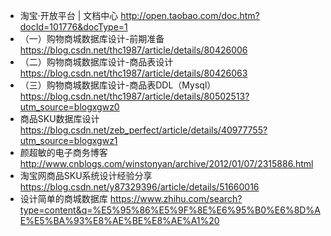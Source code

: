 * 淘宝·开放平台 | 文档中心 http://open.taobao.com/doc.htm?docId=101776&docType=1
* （一）购物商城数据库设计-前期准备 https://blog.csdn.net/thc1987/article/details/80426006
* （二）购物商城数据库设计-商品表设计 https://blog.csdn.net/thc1987/article/details/80426063
*  （三）购物商城数据库设计-商品表DDL（Mysql）https://blog.csdn.net/thc1987/article/details/80502513?utm_source=blogxgwz0
* 商品SKU数据库设计 https://blog.csdn.net/zeb_perfect/article/details/40977755?utm_source=blogxgwz1
* 颜超敏的电子商务博客 http://www.cnblogs.com/winstonyan/archive/2012/01/07/2315886.html
*  淘宝网商品SKU系统设计经验分享 https://blog.csdn.net/y87329396/article/details/51660016
* 设计简单的商城数据库 https://www.zhihu.com/search?type=content&q=%E5%95%86%E5%9F%8E%E6%95%B0%E6%8D%AE%E5%BA%93%E8%AE%BE%E8%AE%A1%20
